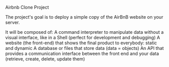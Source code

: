 Airbnb Clone Project

The project's goal is to deploy a simple copy of the AirBnB website on your server.

It will be composed of:
A command interpreter to manipulate data without a visual interface, like in a Shell (perfect for development and debugging)
A website (the front-end) that shows the final product to everybody: static and dynamic
A database or files that store data (data = objects)
An API that provides a communication interface between the front end and your data (retrieve, create, delete, update them)
